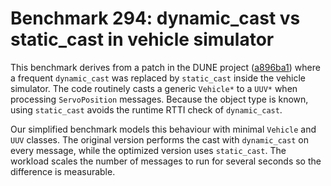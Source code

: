 # Benchmark 294: dynamic_cast vs static_cast in vehicle simulator

This benchmark derives from a patch in the DUNE project ([a896ba1](https://github.com/LSTS/dune/commit/a896ba13ca6197f432498c4f9614a1529ecbd43f)) where a frequent `dynamic_cast` was replaced by `static_cast` inside the vehicle simulator. The code routinely casts a generic `Vehicle*` to a `UUV*` when processing `ServoPosition` messages. Because the object type is known, using `static_cast` avoids the runtime RTTI check of `dynamic_cast`.

Our simplified benchmark models this behaviour with minimal `Vehicle` and `UUV` classes. The original version performs the cast with `dynamic_cast` on every message, while the optimized version uses `static_cast`. The workload scales the number of messages to run for several seconds so the difference is measurable.
